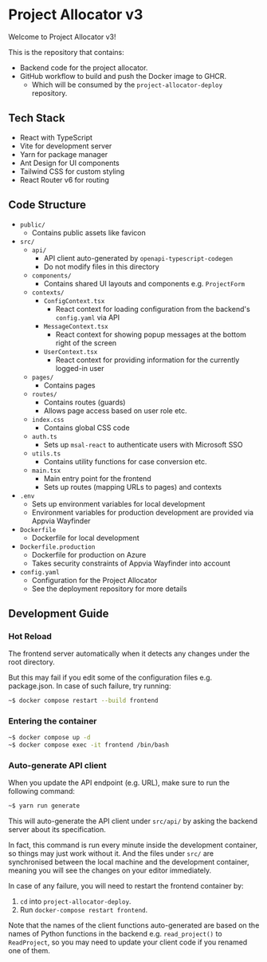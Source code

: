 # Project Allocator v3

Welcome to Project Allocator v3!

This is the repository that contains:

* Backend code for the project allocator.
* GitHub workflow to build and push the Docker image to GHCR.
    * Which will be consumed by the `project-allocator-deploy` repository.

## Tech Stack

* React with TypeScript
* Vite for development server
* Yarn for package manager
* Ant Design for UI components
* Tailwind CSS for custom styling
* React Router v6 for routing

## Code Structure

* `public/`
    * Contains public assets like favicon
* `src/`
    * `api/`
        * API client auto-generated by `openapi-typescript-codegen`
        * Do not modify files in this directory
    * `components/`
        * Contains shared UI layouts and components e.g. `ProjectForm`
    * `contexts/`
        * `ConfigContext.tsx`
            * React context for loading configuration from the backend's `config.yaml` via API
        * `MessageContext.tsx`
            * React context for showing popup messages at the bottom right of the screen
        * `UserContext.tsx`
            * React context for providing information for the currently logged-in user
    * `pages/`
        * Contains pages
    * `routes/`
        * Contains routes (guards)
        * Allows page access based on user role etc.
    * `index.css`
        * Contains global CSS code
    * `auth.ts`
        * Sets up `msal-react` to authenticate users with Microsoft SSO
    * `utils.ts`
        * Contains utility functions for case conversion etc.
    * `main.tsx`
        * Main entry point for the frontend
        * Sets up routes (mapping URLs to pages) and contexts
* `.env`
    * Sets up environment variables for local development
    * Environment variables for production development are provided via Appvia Wayfinder
* `Dockerfile`
    * Dockerfile for local development
* `Dockerfile.production`
    * Dockerfile for production on Azure
    * Takes security constraints of Appvia Wayfinder into account
* `config.yaml`
    * Configuration for the Project Allocator
    * See the deployment repository for more details

## Development Guide

### Hot Reload

The frontend server automatically when it detects any changes under the root directory.

But this may fail if you edit some of the configuration files e.g. package.json. In case of such failure, try running:

```bash
~$ docker compose restart --build frontend
```

### Entering the container

```bash
~$ docker compose up -d
~$ docker compose exec -it frontend /bin/bash
```

### Auto-generate API client

When you update the API endpoint (e.g. URL), make sure to run the following command:

```bash
~$ yarn run generate
```

This will auto-generate the API client under `src/api/` by asking the backend server about its specification.

In fact, this command is run every minute inside the development container, so things may just work without it.
And the files under `src/` are synchronised between the local machine and the development container, meaning you will see the changes on your editor immediately.

In case of any failure, you will need to restart the frontend container by:

1. `cd` into `project-allocator-deploy`.
2. Run `docker-compose restart frontend`.

Note that the names of the client functions auto-generated are based on the names of Python functions in the backend
e.g. `read_project()` to `ReadProject`, so you may need to update your client code if you renamed one of them.
